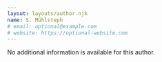 ```yaml
---
layout: layouts/author.njk
name: S. Mühlsteph
# email: optional@example.com
# website: https://optional-website.com
---
```

No additional information is available for this author.
